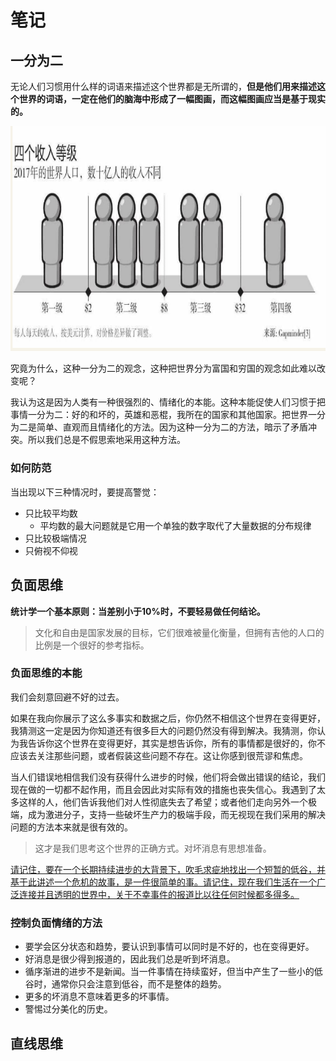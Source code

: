# 笔记

## 一分为二

无论人们习惯用什么样的词语来描述这个世界都是无所谓的，**但是他们用来描述这个世界的词语，一定在他们的脑海中形成了一幅图画，而这幅图画应当是基于现实的。**

![image-20200206101145818](README.assets/image-20200206101145818.png)

究竟为什么，这种一分为二的观念，这种把世界分为富国和穷国的观念如此难以改变呢？

我认为这是因为人类有一种很强烈的、情绪化的本能。这种本能促使人们习惯于把事情一分为二：好的和坏的，英雄和恶棍，我所在的国家和其他国家。把世界一分为二是简单、直观而且情绪化的方法。因为这种一分为二的方法，暗示了矛盾冲突。所以我们总是不假思索地采用这种方法。

### 如何防范

当出现以下三种情况时，要提高警觉：

- 只比较平均数
  - 平均数的最大问题就是它用一个单独的数字取代了大量数据的分布规律
- 只比较极端情况
- 只俯视不仰视

## 负面思维

**统计学一个基本原则：当差别小于10%时，不要轻易做任何结论。**

> 文化和自由是国家发展的目标，它们很难被量化衡量，但拥有吉他的人口的比例是一个很好的参考指标。

### 负面思维的本能

我们会刻意回避不好的过去。

如果在我向你展示了这么多事实和数据之后，你仍然不相信这个世界在变得更好，我猜测这一定是因为你知道还有很多巨大的问题仍然没有得到解决。我猜测，你认为我告诉你这个世界在变得更好，其实是想告诉你，所有的事情都是很好的，你不应该去关注那些问题，或者假装这些问题不存在。这让你感到很荒谬和焦虑。

当人们错误地相信我们没有获得什么进步的时候，他们将会做出错误的结论，我们现在做的一切都不起作用，而且会因此对实际有效的措施也丧失信心。我遇到了太多这样的人，他们告诉我他们对人性彻底失去了希望；或者他们走向另外一个极端，成为激进分子，支持一些破坏生产力的极端手段，而无视现在我们采用的解决问题的方法本来就是很有效的。

> 这才是我们思考这个世界的正确方式。对坏消息有思想准备。

<u>请记住，要在一个长期持续进步的大背景下，吹毛求疵地找出一个短暂的低谷，并基于此讲述一个危机的故事，是一件很简单的事。请记住，现在我们生活在一个广泛连接并且透明的世界中，关于不幸事件的报道比以往任何时候都多得多。</u>

### 控制负面情绪的方法

- 要学会区分状态和趋势，要认识到事情可以同时是不好的，也在变得更好。
- 好消息是很少得到报道的，因此我们总是听到坏消息。
- 循序渐进的进步不是新闻。当一件事情在持续蛮好，但当中产生了一些小的低谷时，通常你只会注意到低谷，而不是整体的趋势。
- 更多的坏消息不意味着更多的坏事情。
- 警惕过分美化的历史。

## 直线思维

